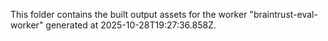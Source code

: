 This folder contains the built output assets for the worker "braintrust-eval-worker" generated at 2025-10-28T19:27:36.858Z.